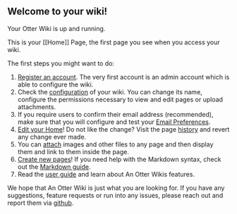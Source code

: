 ## Welcome to your wiki!

Your Otter Wiki is up and running.

This is your [[Home]] Page, the first page you see when you access your
wiki.

The first steps you might want to do:

1. [Register an account](/-/register). The very first account is an
   admin account which is able to configure the wiki.
2. Check the [configuration](/-/admin#application_preferences) of your wiki.
   You can change its name, configure the permissions necessary to
   view and edit pages or upload attachments.
3. If you require users to confirm their email address (recommended),
   make sure that you will configure and test your [Email Preferences](/-/admin#mail_preferences).
4. [Edit your Home](/Home/edit)! Do not like the change? Visit the
   page [history](/Home/history) and revert any change ever made.
5. You can [attach](/Home/attachments) images and other files to any page
   and then display them and link to them inside the page.
6. [Create new pages](/-/create)! If you need help with the Markdown syntax,
   check out the [Markdown guide](/-/help/syntax).
7. Read the [user guide](/-/help) and learn about An Otter Wikis features.

We hope that An Otter Wiki is just what you are looking for.
If you have any suggestions, feature requests or run into any
issues, please reach out and report them
via [github](https://github.com/redimp/otterwiki/issues).
